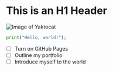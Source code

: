 # This is an H1 Header
![Image of Yaktocat](https://octodex.github.com/images/yaktocat.png)
``` python
print("Hello, world!");
```
- [ ] Turn on GitHub Pages
- [ ] Outline my portfolio
- [ ] Introduce myself to the world
